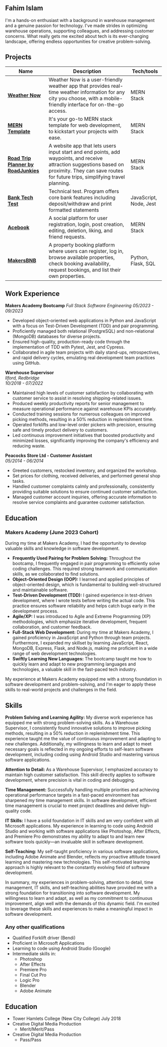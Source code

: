 ## Fahim Islam


I'm a hands-on enthusiast with a background in warehouse management and a genuine passion for technology. I've made strides in optimizing warehouse operations, supporting colleagues, and addressing customer concerns. What really gets me excited about tech is its ever-changing landscape, offering endless opportunities for creative problem-solving.

## Projects

| Name                                    | Description                                 | Tech/tools        |
| --------------------------------------- | --------------------------------------------| ----------------- |
| **[Weather Now](https://github.com/FahimIslam2410/Weather-Now)**|Weather Now is a user-friendly weather app that provides real-time weather information for any city you choose, with a mobile-friendly interface for on-the-go access.| MERN Stack        |
| **[MERN Template](https://github.com/FahimIslam2410/MERN-Template)**|It's your go-to MERN stack template for web development, to kickstart your projects with ease.| MERN Stack        |
| **[Road Trip Planner by RoadJunkies](https://github.com/FahimIslam2410/Road-Trip-Planner)**|A website app that lets users input start and end points, add waypoints, and receive attraction suggestions based on proximity. They can save routes for future trips, simplifying travel planning.| MERN Stack        |
| **[Bank Tech Test](https://github.com/FahimIslam2410/Bank-Tech-Test)**|Technical test. Program offers core bank features including deposit/withdraw and print formatted statements|JavaScript, Node, Jest|
| **[Acebook](https://github.com/FahimIslam2410/acebook-mern-water)**                             | A social platform for user registration, login, post creation, editing, deletion, liking, and friend requests.| MERN Stack        |
| **[MakersBNB](https://github.com/FahimIslam2410/HFB-makersbnb)**                              |A property booking platform where users can register, log in, browse available properties, check booking availability, request bookings, and list their own properties.| Python, Flask, SQL|


## Work Experience

**Makers Academy Bootcamp** 
_Full Stack Software Engineering_
_05/2023 - 09/2023_

- Developed object-oriented web applications in Python and JavaScript with a focus on Test-Driven Development (TDD) and pair programming.
- Proficiently managed both relational (PostgreSQL) and non-relational (MongoDB) databases for diverse projects.
- Ensured high-quality, production-ready code through the implementation of TDD with Pytest, Jest, and Cypress.
- Collaborated in agile team projects with daily stand-ups, retrospectives, and rapid delivery cycles, emulating real development team practices using GitHub.

**Warehouse Supervisor**  
_Ilford, Redbridge_  
_10/2018 - 07/2022_

- Maintained high levels of customer satisfaction by collaborating with customer service to assist in resolving shipping-related issues.
- Produced weekly productivity reports for senior management to measure operational performance against warehouse KPIs accurately.
- Conducted training sessions for numerous colleagues on improved picking methods, resulting in a 50% reduction in replenishment time.
- Operated forklifts and low-level order pickers with precision, ensuring safe and timely product delivery to customers.
- Led continuous improvement initiatives that boosted productivity and minimized losses, significantly improving the company's efficiency and reducing waste.

**Peacocks Store Ltd - Customer Assistant**  
_05/2014 - 06/2014_

- Greeted customers, restocked inventory, and organized the workshop.
- Set prices for clothing, received deliveries, and performed general shop tasks.
- Handled customer complaints calmly and professionally, consistently providing suitable solutions to ensure continued customer satisfaction.
- Managed customer account inquiries, offering accurate information to resolve service complaints and guarantee customer satisfaction.

## Education

### Makers Academy (June 2023 Cohort)
During my time at Makers Academy, I had the opportunity to develop valuable skills and knowledge in software development.
- **Frequently Used Pairing for Problem Solving:** Throughout the bootcamp, I frequently engaged in pair programming to efficiently solve coding challenges. This required strong teamwork and communication skills, as we collaborated to find solutions.
- **Object-Oriented Design (OOP):** I learned and applied principles of object-oriented design, which is fundamental to building well-structured and maintainable software.
- **Test-Driven Development (TDD):** I gained experience in test-driven development, where I wrote tests before writing the actual code. This practice ensures software reliability and helps catch bugs early in the development process.
- **Agile/XP:** I was introduced to Agile and Extreme Programming (XP) methodologies, which emphasize iterative development, frequent collaboration, and customer feedback.
- **Full-Stack Web Development:** During my time at Makers Academy, I gained proficiency in JavaScript and Python through team projects. Furthermore, I expanded my skillset by learning JavaScript, React, MongoDB, Express, Flask, and Node.js, making me proficient in a wide range of web development technologies.
- **Swiftly Learning New Languages:** The bootcamp taught me how to quickly learn and adapt to new programming languages and technologies, a valuable skill in the fast-paced tech industry.

My experience at Makers Academy equipped me with a strong foundation in software development and problem-solving, and I'm eager to apply these skills to real-world projects and challenges in the field.


## Skills

**Problem Solving and Learning Agility:** My diverse work experience has equipped me with strong problem-solving skills. As a Warehouse Supervisor, I consistently found innovative solutions to improve picking methods, resulting in a 50% reduction in replenishment time. This experience taught me the value of continuous improvement and adapting to new challenges. Additionally, my willingness to learn and adapt to meet necessary goals is reflected in my ongoing efforts to self-learn software development, including coding using Android Studio and mastering various software applications.

**Attention to Detail:** As a Warehouse Supervisor, I emphasized accuracy to maintain high customer satisfaction. This skill directly applies to software development, where precision is vital in coding and debugging.

**Time Management:** Successfully handling multiple priorities and achieving operational performance targets in a fast-paced environment has sharpened my time management skills. In software development, efficient time management is crucial to meet project deadlines and deliver high-quality code.

**IT Skills:** I have a solid foundation in IT skills and am very confident with all Microsoft applications. My experience in learning to code using Android Studio and working with software applications like Photoshop, After Effects, and Premiere Pro demonstrates my ability to adapt to and learn new software tools quickly—an invaluable skill in software development.

**Self-Teaching:** My self-taught proficiency in various software applications, including Adobe Animate and Blender, reflects my proactive attitude toward learning and mastering new technologies. This self-motivated learning approach is highly relevant to the constantly evolving field of software development.

In summary, my experiences in problem-solving, attention to detail, time management, IT skills, and self-teaching abilities have provided me with a strong foundation for transitioning into software development. My willingness to learn and adapt, as well as my commitment to continuous improvement, align well with the demands of this dynamic field. I'm excited to leverage these skills and experiences to make a meaningful impact in software development.



### Any other qualifications
- Qualified Forklift driver (Bendi)
- Proficient in Microsoft Applications
- Learning to code using Android Studio (Google)
- Intermediate skills in:
  - Photoshop
  - After Effects
  - Premiere Pro
  - Final Cut Pro
  - Logic Pro
  - Blender
  - Adobe Animate

## Education
- Tower Hamlets College (New City College) July 2018
- Creative Digital Media Production
  - Merit/Merit/Pass
- Creative Digital Media Production
  - Pass/Pass
